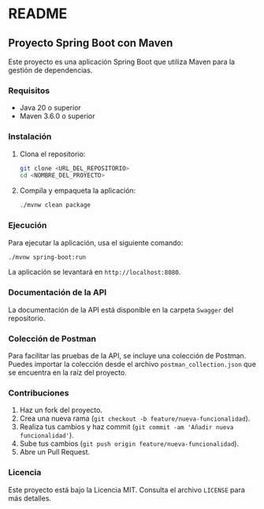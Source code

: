 # README

## Proyecto Spring Boot con Maven

Este proyecto es una aplicación Spring Boot que utiliza Maven para la gestión de dependencias.

### Requisitos

- Java 20 o superior
- Maven 3.6.0 o superior

### Instalación

1. Clona el repositorio:
   ```sh
   git clone <URL_DEL_REPOSITORIO>
   cd <NOMBRE_DEL_PROYECTO>
   ```

2. Compila y empaqueta la aplicación:
   ```sh
   ./mvnw clean package
   ```

### Ejecución

Para ejecutar la aplicación, usa el siguiente comando:
```sh
./mvnw spring-boot:run
```

La aplicación se levantará en `http://localhost:8080`.

### Documentación de la API

La documentación de la API está disponible en la carpeta `Swagger` del repositorio.

### Colección de Postman

Para facilitar las pruebas de la API, se incluye una colección de Postman. Puedes importar la colección desde el archivo `postman_collection.json` que se encuentra en la raíz del proyecto.

### Contribuciones

1. Haz un fork del proyecto.
2. Crea una nueva rama (`git checkout -b feature/nueva-funcionalidad`).
3. Realiza tus cambios y haz commit (`git commit -am 'Añadir nueva funcionalidad'`).
4. Sube tus cambios (`git push origin feature/nueva-funcionalidad`).
5. Abre un Pull Request.

### Licencia

Este proyecto está bajo la Licencia MIT. Consulta el archivo `LICENSE` para más detalles.